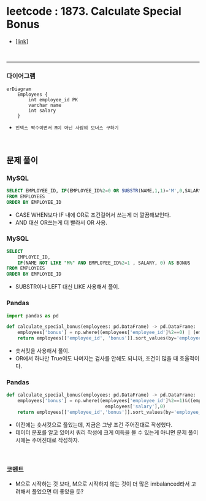 # leetcode : 1873. Calculate Special Bonus

* [[link]](https://leetcode.com/problems/calculate-special-bonus/description/)
<br>

---

### **다이어그램**
```mermaid
erDiagram
    Employees {
        int employee_id PK
        varchar name
        int salary
    }
```

* `인덱스 짝수이면서 M이 아닌 사람의 보너스 구하기`

<br>

## 문제 풀이

### **MySQL**
```SQL
SELECT EMPLOYEE_ID, IF(EMPLOYEE_ID%2=0 OR SUBSTR(NAME,1,1)='M',0,SALARY) AS BONUS
FROM EMPLOYEES
ORDER BY EMPLOYEE_ID
```

* CASE WHEN보다 IF 내에 OR로 조건걸어서 쓰는게 더 깔끔해보인다.
* AND 대신 OR쓰는게 더 빨라서 OR 사용.
  
### **MySQL**
```SQL
SELECT 
    EMPLOYEE_ID,
    IF(NAME NOT LIKE "M%" AND EMPLOYEE_ID%2=1 , SALARY, 0) AS BONUS
FROM EMPLOYEES
ORDER BY EMPLOYEE_ID
```

* SUBSTR이나 LEFT 대신 LIKE 사용해서 풀이.
  
### **Pandas**
```python
import pandas as pd

def calculate_special_bonus(employees: pd.DataFrame) -> pd.DataFrame:
    employees['bonus'] = np.where((employees['employee_id']%2==0) | (employees['name'].str[0] == 'M'), 0, employees['salary'])
    return employees[['employee_id', 'bonus']].sort_values(by='employee_id')
```

* 숏서킷을 사용해서 풀이.
* OR에서 하나만 True여도 나머지는 검사를 안해도 되니까, 조건이 많을 때 효율적이다.

### **Pandas**
```python
def calculate_special_bonus(employees: pd.DataFrame) -> pd.DataFrame:
    employees['bonus'] = np.where((employees['employee_id']%2==1)&((employees['name'].str)[0]!='M'),
                                    employees['salary'],0)
    return employees[['employee_id','bonus']].sort_values(by='employee_id')
```

* 이전에는 숏서킷으로 풀었는데, 지금은 그냥 조건 주어진대로 작성했다.
* 데이터 분포를 알고 있어서 쿼리 작성에 크게 이득을 볼 수 있는게 아니면 문제 풀이시에는 주어진대로 작성하자.
  
<br>

### **코멘트**
* M으로 시작하는 것 보다, M으로 시작하지 않는 것이 더 많은 imbalanced라서 고려해서 풀었으면 더 좋았을 듯?
